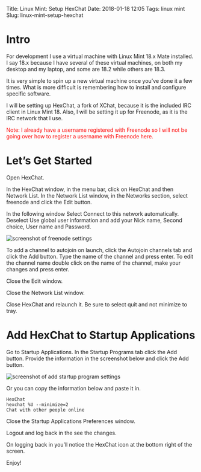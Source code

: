 Title: Linux Mint: Setup HexChat
Date: 2018-01-18 12:05
Tags: linux mint
Slug: linux-mint-setup-hexchat

# **Intro**

For development I use a virtual machine with Linux Mint 18.x Mate installed. I say 18.x because I have several of these virtual machines,  on both my desktop and my laptop, and some are 18.2 while others are 18.3. 

It is very simple to spin up a new virtual machine once you’ve done it a few times. What is more difficult is remembering how to install and configure specific software.

I will be setting up HexChat, a fork of XChat, because it is the included IRC client in Linux Mint 18. Also, I will be setting it up for Freenode, as it is the IRC network that I use. 

<span style="color:red;">Note: I already have a username registered with Freenode so I will not be going over how to register a username with Freenode here.</span>

# **Let’s Get Started**

Open HexChat.

In the HexChat window, in the menu bar, click on HexChat and then Network List. In the Network List window, in the Networks section, select freenode and click the Edit button.

In the following window Select Connect to this network automatically. Deselect Use global user information and add your Nick name, Second choice, User name and Password.

![screenshot of freenode settings](images/freenode-settings.png)

To add a channel to autojoin on launch, click the Autojoin channels tab and click the Add button. Type the name of the channel and press enter. To edit the channel name double click on the name of the channel, make your changes and press enter. 

Close the Edit window.

Close the Network List window.

Close HexChat and relaunch it. Be sure to select quit and not minimize to tray.

# **Add HexChat to Startup Applications**

Go to Startup Applications. In the Startup Programs tab click the Add button. Provide the information in the screenshot below and click the Add button.

![screenshot of add startup program settings](images/add-startup-program-settings.png)
 
Or you can copy the information below and paste it in.

```
HexChat
hexchat %U --minimize=2
Chat with other people online
```

Close the Startup Applications Preferences window.

Logout and log back in the see the changes.

On logging back in you’ll notice the HexChat icon at the bottom right of the screen.

Enjoy!
